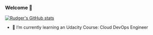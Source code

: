 ### Welcome 👋

[![Rudger's GitHub stats](https://github-readme-stats.vercel.app/api?username=Rud5G&count_private=true&show_icons=true&include_all_commits=true&hide=contribs)](https://github.com/Rud5G)


- 🌱 I’m currently learning an Udacity Course: Cloud DevOps Engineer

<!--
**Rud5G/Rud5G** is a ✨ _special_ ✨ repository because its `README.md` (this file) appears on your GitHub profile.

[![Top Langs](https://github-readme-stats.vercel.app/api/top-langs/?username=Rud5G)](https://github.com/Rud5G)

Here are some ideas to get you started:

- 🔭 I’m currently working on ...
- 🌱 I’m currently learning ...
- 👯 I’m looking to collaborate on ...
- 🤔 I’m looking for help with ...
- 💬 Ask me about ...
- 📫 How to reach me: ...
- 😄 Pronouns: ...
- ⚡ Fun fact: ...
-->
